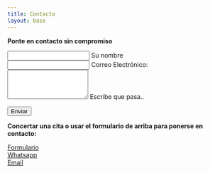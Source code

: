 ```yaml
---
title: Contacto
layout: base
---
```


**Ponte en contacto sin compromiso**
<form action="https://formspree.io/f/xjvqpgzq" method="POST">
  <!-- Nombre -->

  <div class="field label extra border">
    <input type="text" id="nombre" name="nombre" required />
    <label>Su nombre</label>
  </div>

  <!-- Correo electrónico -->

  <div class="field label extra border">
    <input type="email" id="email" name="_replyto" required />
    <label>Correo Electrónico:</label>
  </div>

  <!-- Mensaje -->

  <div class="field textarea label border extra">
    <textarea id="mensaje" name="mensaje" rows="4" required></textarea>
    <label>Escribe que pasa..</label>
  </div>

  <!-- Botón de Enviar -->
  <button type="submit">Enviar</button>
</form>
 <div class="large-space"></div>

**Concertar una cita  o usar el formulario de arriba para ponerse en contacto:**

 
<div class="row center-align">
  <div> <a  href="https://docs.google.com/forms/d/e/1FAIpQLSe5mIidz219dTyJ7A6-Sn8kjcMXtyQm6LPWAywJ2_EKektjew/viewform?usp=sf_link" rel="nofollow" target="_blank">Formulario  </a>
</div>
  <div>
 <a href="https://wa.me/34667590554/?text=Hola me gustaria hablar con usted sobre el siguiente tema:">Whatsapp</a></div>
  <div><a  href="mailto:info@expertowordpress.org?subject=Contacto%20con%20usted%20sobre%20el%20desarrollo%20web&amp;body=Hola,%20Joaquin%20me%20dirijo%20a%20usted%20por%20la%20siguiente%20cuesti%C3%B3n.">Email</a></div>
</div>
